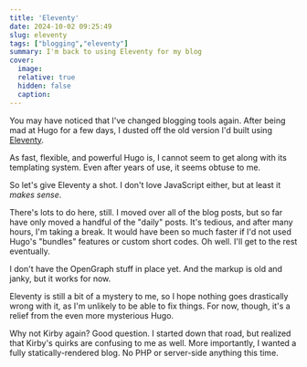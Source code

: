 ```yaml
---
title: 'Eleventy'
date: 2024-10-02 09:25:49
slug: eleventy
tags: ["blogging","eleventy"]
summary: I'm back to using Eleventy for my blog
cover:
  image:
  relative: true
  hidden: false
  caption:
---
```


You may have noticed that I've changed blogging tools again. After being mad at Hugo for a few days, I dusted off the old version I'd built using [Eleventy](https://11ty.dev).

As fast, flexible, and powerful Hugo is, I cannot seem to get along with its templating system. Even after years of use, it seems obtuse to me.

So let's give Eleventy a shot. I don't love JavaScript either, but at least it _makes sense_.

There's lots to do here, still. I moved over all of the blog posts, but so far have only moved a handful of the "daily" posts. It's tedious, and after many hours, I'm taking a break. It would have been so much faster if I'd not used Hugo's "bundles" features or custom short codes. Oh well. I'll get to the rest eventually.

I don't have the OpenGraph stuff in place yet. And the markup is old and janky, but it works for now.

Eleventy is still a bit of a mystery to me, so I hope nothing goes drastically wrong with it, as I'm unlikely to be able to fix things. For now, though, it's a relief from the even more mysterious Hugo.

Why not Kirby again? Good question. I started down that road, but realized that Kirby's quirks are confusing to me as well. More importantly, I wanted a fully statically-rendered blog. No PHP or server-side anything this time.
